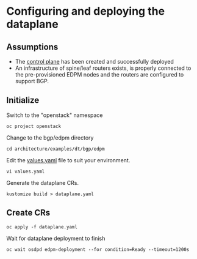 # Configuring and deploying the dataplane

## Assumptions

- The [control plane](control-plane.md) has been created and successfully deployed
- An infrastructure of spine/leaf routers exists, is properly connected to the
  pre-provisioned EDPM nodes and the routers are configured to support BGP.

## Initialize

Switch to the "openstack" namespace
```
oc project openstack
```
Change to the bgp/edpm directory
```
cd architecture/examples/dt/bgp/edpm
```
Edit the [values.yaml](edpm/values.yaml) file to suit 
your environment.
```
vi values.yaml
```
Generate the dataplane CRs.
```
kustomize build > dataplane.yaml
```

## Create CRs
```
oc apply -f dataplane.yaml
```

Wait for dataplane deployment to finish
```
oc wait osdpd edpm-deployment --for condition=Ready --timeout=1200s
```
